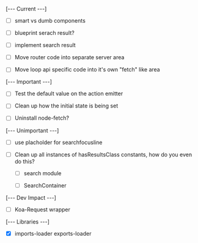 [--- Current ---]

- [ ] smart vs dumb components
- [ ] blueprint serach result?
- [ ] implement search result

- [ ] Move router code into separate server area
- [ ] Move loop api specific code into it's own "fetch" like area

[--- Important ---]

- [ ] Test the default value on the action emitter
- [ ] Clean up how the initial state is being set

- [ ] Uninstall node-fetch?

[--- Unimportant ---]

- [ ] use placholder for searchfocusline

- [ ] Clean up all instances of hasResultsClass constants, how do you even do this?
  - [ ] search module
  - [ ] SearchContainer


[--- Dev Impact ---] 

- [ ] Koa-Request wrapper

[--- Libraries ---]

- [x] imports-loader exports-loader


